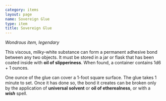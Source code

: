 ```yaml
---
category: items
layout: page
name: Sovereign Glue
type: item
title: Sovereign Glue 
---
```

_Wondrous item, legendary_ 

This viscous, milky-white substance can form a permanent adhesive bond between any two objects. It must be stored in a jar or flask that has been coated inside with **oil of slipperiness**. When found, a container contains 1d6 + 1 ounces.

One ounce of the glue can cover a 1-foot square surface. The glue takes 1 minute to set. Once it has done so, the bond it creates can be broken only by the application of **universal solvent** or **oil of etherealness**, or with a **_wish_** spell. 
